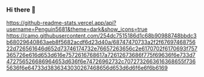 ### Hi there 👋

https://github-readme-stats.vercel.app/api?username=Penguin5681&theme=dark&show_icons=true
https://camo.githubusercontent.com/254dc7515186d1c68b90988748bbdc3b68029640863aeb8f5682acdf6d23d40a/68747470733a2f2f6769746875622d726561646d652d73746174732e76657263656c2e6170702f6170693f757365726e616d653d616e7572616768617a72612673686f775f69636f6e733d7472756526686964653d636f6e74726962732c7072732663616368655f7365636f6e64733d3836343030267468656d653d6d6f6e6f6b6169
